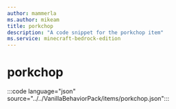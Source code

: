 ```yaml
---
author: mammerla
ms.author: mikeam
title: porkchop
description: "A code snippet for the porkchop item"
ms.service: minecraft-bedrock-edition
---
```


# porkchop

:::code language="json" source="../../VanillaBehaviorPack/items/porkchop.json":::
